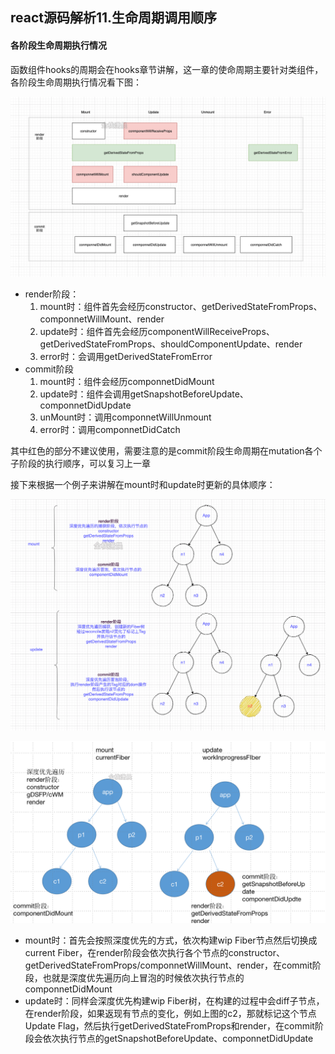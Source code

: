 ## react源码解析11.生命周期调用顺序

#### 各阶段生命周期执行情况

函数组件hooks的周期会在hooks章节讲解，这一章的使命周期主要针对类组件，各阶段生命周期执行情况看下图：

![react源码11.1](assets/20210529105841.png)

- render阶段：
  1. mount时：组件首先会经历constructor、getDerivedStateFromProps、componnetWillMount、render
  2. update时：组件首先会经历componentWillReceiveProps、getDerivedStateFromProps、shouldComponentUpdate、render
  3. error时：会调用getDerivedStateFromError
- commit阶段
  1. mount时：组件会经历componnetDidMount
  2. update时：组件会调用getSnapshotBeforeUpdate、componnetDidUpdate
  3. unMount时：调用componnetWillUnmount
  4. error时：调用componnetDidCatch

其中红色的部分不建议使用，需要注意的是commit阶段生命周期在mutation各个子阶段的执行顺序，可以复习上一章

接下来根据一个例子来讲解在mount时和update时更新的具体顺序：

![react源码11.2](assets/20210529105844.png)

![react源码11.3](assets/20210529105850.png)

- mount时：首先会按照深度优先的方式，依次构建wip Fiber节点然后切换成current Fiber，在render阶段会依次执行各个节点的constructor、getDerivedStateFromProps/componnetWillMount、render，在commit阶段，也就是深度优先遍历向上冒泡的时候依次执行节点的componnetDidMount
- update时：同样会深度优先构建wip Fiber树，在构建的过程中会diff子节点，在render阶段，如果返现有节点的变化，例如上图的c2，那就标记这个节点Update Flag，然后执行getDerivedStateFromProps和render，在commit阶段会依次执行节点的getSnapshotBeforeUpdate、componnetDidUpdate